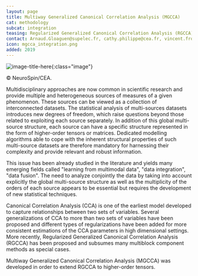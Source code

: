 ```yaml
---
layout: page
title: Multiway Generalized Canonical Correlation Analysis (MGCCA)
cat: methodology
subcat: integration
teasing: Regularized Generalized Canonical Correlation Analysis (RGCCA) is a general multiblock data analysis framework that encompasses several important multivariate analysis methods such as principal component analysis, partial least squares regression and several versions of generalized canonical correlation analysis.  RGCCA was extended to the case where at least one block has a tensor structure. This method is called Multiway Generalized Canonical Correlation Analysis (MGCCA).
contact: Arnaud.Gloaguen@supelec.fr, cathy.philippe@cea.fr, vincent.frouin@cea.fr
icon: mgcca_integration.png
added: 2019
---
```


![image-title-here]({{site.url}}/{{site.baseurl}}/images/research/{{page.icon}}){:class="image"}

&#169; NeuroSpin/CEA. 


Multidisciplinary approaches are now common in scientific research and provide multiple and heterogeneous sources of measures of a given phenomenon. These sources can be viewed as a collection of interconnected datasets. The statistical analysis of multi-sources datasets introduces new degrees of freedom, which raise questions beyond those related to exploiting each source separately. In addition of this global multi-source structure, each source can have a specific structure represented in the form of higher-order tensors or matrices. Dedicated modelling algorithms able to cope with the inherent structural properties of such multi-source datasets are therefore mandatory for harnessing their complexity and provide relevant and robust information. 

This issue has been already studied in the literature and yields many emerging fields called "learning from multimodal data", "data integration", "data fusion". The need to analyze conjointly the data by taking into account explicitly the global multi-source structure as well as the multiplicity of the orders of each source appears to be essential but requires the development of new statistical techniques. 

Canonical Correlation Analysis (CCA) is one of the earliest model developed to capture relationships between two sets of variables. Several generalizations of CCA to more than two sets of variables have been proposed and different types of regularizations have been added for more consistent estimations of the CCA parameters in high dimensional settings. More recently, Regularized Generalized Canonical Correlation Analysis (RGCCA) has been proposed and subsumes many multiblock component methods as special cases.

Multiway Generalized Canonical Correlation Analysis (MGCCA) was developed in order to extend RGCCA to higher-order tensors.





